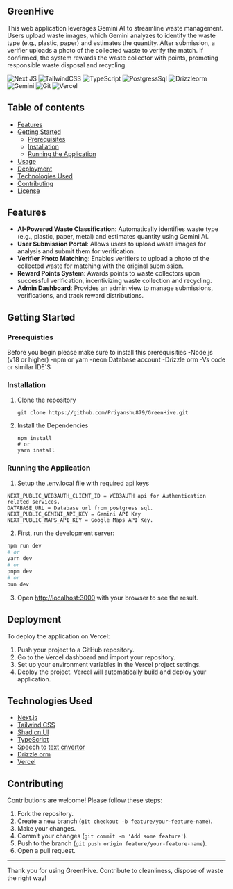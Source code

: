 ## GreenHive

This web application leverages Gemini AI to streamline waste management. Users upload waste images, which Gemini analyzes to identify the waste type (e.g., plastic, paper) and estimates the quantity. After submission, a verifier uploads a photo of the collected waste to verify the match. If confirmed, the system rewards the waste collector with points, promoting responsible waste disposal and recycling.

![Next JS](https://img.shields.io/badge/Next-black?style=for-the-badge&logo=next.js&logoColor=white) ![TailwindCSS](https://img.shields.io/badge/tailwindcss-%2338B2AC.svg?style=for-the-badge&logo=tailwind-css&logoColor=white) ![TypeScript](https://img.shields.io/badge/typescript-%23007ACC.svg?style=for-the-badge&logo=typescript&logoColor=white) ![PostgressSql](https://img.shields.io/badge/PostgreSQL-316192?style=for-the-badge&logo=postgresql&logoColor=white) ![Drizzleorm](https://img.shields.io/badge/drizzle-C5F74F?style=for-the-badge&logo=drizzle&logoColor=black) ![Gemini](https://img.shields.io/badge/Google%20Gemini-8E75B2?style=for-the-badge&logo=googlegemini&logoColor=white) ![Git](https://img.shields.io/badge/git-%23F05033.svg?style=for-the-badge&logo=git&logoColor=white) ![Vercel](https://img.shields.io/badge/vercel-%23000000.svg?style=for-the-badge&logo=vercel&logoColor=white) 

## Table of contents
- [Features](#features)
- [Getting Started](#getting-started)
  - [Prerequisites](#prerequisites)
  - [Installation](#installation)
  - [Running the Application](#running-the-application)
- [Usage](#usage)
- [Deployment](#deployment)
- [Technologies Used](#technologies-used)
- [Contributing](#contributing)
- [License](#license)

## Features
- **AI-Powered Waste Classification**: Automatically identifies waste type (e.g., plastic, paper, metal) and estimates quantity using Gemini AI.
- **User Submission Portal**: Allows users to upload waste images for analysis and submit them for verification.
- **Verifier Photo Matching**: Enables verifiers to upload a photo of the collected waste for matching with the original submission.
- **Reward Points System**: Awards points to waste collectors upon successful verification, incentivizing waste collection and recycling.
- **Admin Dashboard**: Provides an admin view to manage submissions, verifications, and track reward distributions.

## Getting Started

### Prerequisties
Before you begin please make sure to install this prerequisities
-Node.js (v18 or higher)
-npm or yarn
-neon Database account
-Drizzle orm
-Vs code or similar IDE'S

### Installation
1. Clone the repository
   ```
   git clone https://github.com/Priyanshu879/GreenHive.git

   ```
2. Install the Dependencies
   ```
   npm install
   # or
   yarn install

   ```

### Running the Application
1. Setup the .env.local file with required api keys

```env
NEXT_PUBLIC_WEB3AUTH_CLIENT_ID = WEB3AUTH api for Authentication related services.
DATABASE_URL = Database url from postgress sql.
NEXT_PUBLIC_GEMINI_API_KEY = Gemini API Key
NEXT_PUBLIC_MAPS_API_KEY = Google Maps API Key.
```

2. First, run the development server:

```bash
npm run dev
# or
yarn dev
# or
pnpm dev
# or
bun dev
```

3. Open [http://localhost:3000](http://localhost:3000) with your browser to see the result.


## Deployment

To deploy the application on Vercel:

1. Push your project to a GitHub repository.
2. Go to the Vercel dashboard and import your repository.
3. Set up your environment variables in the Vercel project settings.
4. Deploy the project. Vercel will automatically build and deploy your application.

## Technologies Used

- [Next.js](https://nextjs.org/)
- [Tailwind CSS](https://tailwindcss.com/)
- [Shad cn UI](https://ui.shadcn.com/)
- [TypeScript](https://www.typescriptlang.org/)
- [Speech to text cnvertor](https://www.npmjs.com/package/react-hook-stt-fork)
- [Drizzle orm](https://www.npmjs.com/package/drizzle-orm)
- [Vercel](https://vercel.com/)

## Contributing

Contributions are welcome! Please follow these steps:

1. Fork the repository.
2. Create a new branch (`git checkout -b feature/your-feature-name`).
3. Make your changes.
4. Commit your changes (`git commit -m 'Add some feature'`).
5. Push to the branch (`git push origin feature/your-feature-name`).
6. Open a pull request.


---

Thank you for using GreenHive. Contribute to cleanliness, dispose of waste the right way!
